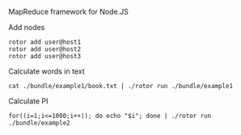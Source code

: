 MapReduce framework for Node.JS

Add nodes
```
rotor add user@host1
rotor add user@host2
rotor add user@host3

```

Calculate words in text
```
cat ./bundle/example1/book.txt | ./rotor run ./bundle/example1
```

Calculate PI
```
for((i=1;i<=1000;i++)); do echo "$i"; done | ./rotor run ./bundle/example2

``` 